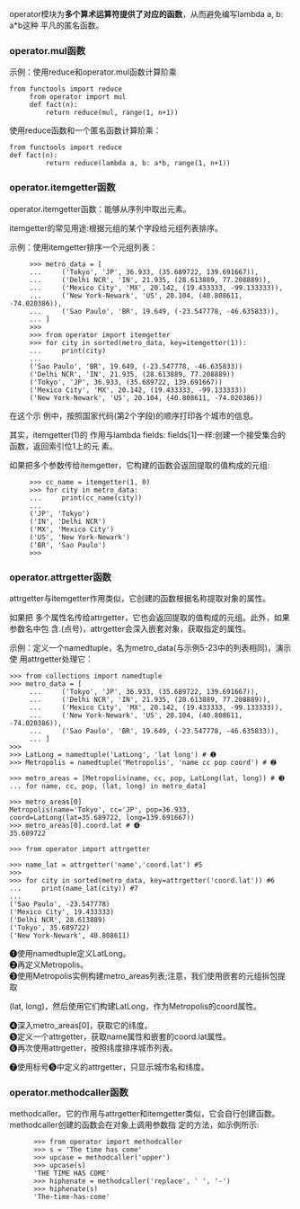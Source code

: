 operator模块为**多个算术运算符提供了对应的函数**，从而避免编写lambda a, b: a\*b这种 平凡的匿名函数。

### operator.mul函数

示例：使用reduce和operator.mul函数计算阶乘

```
from functools import reduce
     from operator import mul
     def fact(n):
         return reduce(mul, range(1, n+1))
```

使用reduce函数和一个匿名函数计算阶乘：

```
from functools import reduce
def fact(n):
         return reduce(lambda a, b: a*b, range(1, n+1))
```

### operator.itemgetter函数

operator.itemgetter函数：能够从序列中取出元素。

itemgetter的常见用途:根据元组的某个字段给元组列表排序。

示例：使用itemgetter排序一个元组列表：

```
     >>> metro_data = [
     ...     ('Tokyo', 'JP', 36.933, (35.689722, 139.691667)),
     ...     ('Delhi NCR', 'IN', 21.935, (28.613889, 77.208889)),
     ...     ('Mexico City', 'MX', 20.142, (19.433333, -99.133333)),
     ...     ('New York-Newark', 'US', 20.104, (40.808611, -74.020386)),
     ...     ('Sao Paulo', 'BR', 19.649, (-23.547778, -46.635833)),
     ... ]
     >>>
     >>> from operator import itemgetter
     >>> for city in sorted(metro_data, key=itemgetter(1)):
     ...     print(city)
     ...
     ('Sao Paulo', 'BR', 19.649, (-23.547778, -46.635833))
     ('Delhi NCR', 'IN', 21.935, (28.613889, 77.208889))
     ('Tokyo', 'JP', 36.933, (35.689722, 139.691667))
     ('Mexico City', 'MX', 20.142, (19.433333, -99.133333))
     ('New York-Newark', 'US', 20.104, (40.808611, -74.020386))
```

在这个示 例中，按照国家代码\(第2个字段\)的顺序打印各个城市的信息。

其实，itemgetter\(1\)的 作用与lambda fields: fields\[1\]一样:创建一个接受集合的函数，返回索引位1上的元 素。

如果把多个参数传给itemgetter，它构建的函数会返回提取的值构成的元组:

```
     >>> cc_name = itemgetter(1, 0)
     >>> for city in metro_data:
     ...     print(cc_name(city))
     ...
     ('JP', 'Tokyo')
     ('IN', 'Delhi NCR')
     ('MX', 'Mexico City')
     ('US', 'New York-Newark')
     ('BR', 'Sao Paulo')
     >>>
```

### operator.attrgetter函数

attrgetter与itemgetter作用类似，它创建的函数根据名称提取对象的属性。

如果把 多个属性名传给attrgetter，它也会返回提取的值构成的元组。此外，如果参数名中包 含.\(点号\)，attrgetter会深入嵌套对象，获取指定的属性。

示例：定义一个namedtuple，名为metro\_data\(与示例5-23中的列表相同\)，演示使 用attrgetter处理它：

```
>>> from collections import namedtuple
>>> metro_data = [
     ...     ('Tokyo', 'JP', 36.933, (35.689722, 139.691667)),
     ...     ('Delhi NCR', 'IN', 21.935, (28.613889, 77.208889)),
     ...     ('Mexico City', 'MX', 20.142, (19.433333, -99.133333)),
     ...     ('New York-Newark', 'US', 20.104, (40.808611, -74.020386)),
     ...     ('Sao Paulo', 'BR', 19.649, (-23.547778, -46.635833)),
     ... ]
>>>
>>> LatLong = namedtuple('LatLong', 'lat long') # ➊
>>> Metropolis = namedtuple('Metropolis', 'name cc pop coord') # ➋

>>> metro_areas = [Metropolis(name, cc, pop, LatLong(lat, long)) # ➌
... for name, cc, pop, (lat, long) in metro_data]

>>> metro_areas[0]
Metropolis(name='Tokyo', cc='JP', pop=36.933, coord=LatLong(lat=35.689722, long=139.691667))
>>> metro_areas[0].coord.lat # ➍
35.689722

>>> from operator import attrgetter

>>> name_lat = attrgetter('name','coord.lat') #5
>>>
>>> for city in sorted(metro_data, key=attrgetter('coord.lat')) #6
...     print(name_lat(city)) #7
...
('Sao Paulo', -23.547778)
('Mexico City', 19.433333)
('Delhi NCR', 28.613889)
('Tokyo', 35.689722)
('New York-Newark', 40.808611)
```

➊使用namedtuple定义LatLong。  
➋再定义Metropolis。  
➌使用Metropolis实例构建metro\_areas列表;注意，我们使用嵌套的元组拆包提取

\(lat, long\)，然后使用它们构建LatLong，作为Metropolis的coord属性。

➍深入metro\_areas\[0\]，获取它的纬度。  
➎定义一个attrgetter，获取name属性和嵌套的coord.lat属性。  
➏再次使用attrgetter，按照纬度排序城市列表。

➐使用标号➎中定义的attrgetter，只显示城市名和纬度。



### operator.methodcaller函数

methodcaller。它的作用与attrgetter和itemgetter类似，它会自行创建函数。methodcaller创建的函数会在对象上调用参数指 定的方法，如示例所示:

```
      >>> from operator import methodcaller
      >>> s = 'The time has come'
      >>> upcase = methodcaller('upper')
      >>> upcase(s)
      'THE TIME HAS COME'
      >>> hiphenate = methodcaller('replace', ' ', '-')
      >>> hiphenate(s)
      'The-time-has-come'
```



